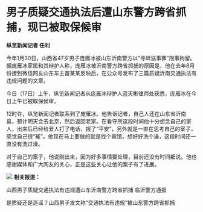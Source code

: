 # 男子质疑交通执法后遭山东警方跨省抓捕，现已被取保候审

**纵览新闻记者 任利**

今年1月30日，山西省47岁男子庞雁冰被山东沂南警方以“寻衅滋事罪”刑事拘留。据庞雁冰家属和其辩护人称，庞雁冰被沂南警方跨省抓捕的原因是，他在去年8月份接到微信网友山东车主苗某某反映后，在公众号发布了三篇质疑沂南交通执法有违规问题的文章。

今日（17日）上午，纵览新闻记者从庞雁冰辩护人蓝天彬律师处获悉，庞雁冰在今日上午已被取保候审。

12时许，纵览新闻记者联系到了庞雁冰。他告诉记者，自己人还在山东省沂南县，预计明天会去北京，然后返回老家。在看守所这段时间他十分想念自己的家人，出来后已经给爱人打了电话，报了“平安”，另外就是一直在思考自己的案子，感觉自己很“冤”。他现在马上要做的就是找个宾馆，想好好洗个澡，这段时间还一直没有洗过澡。

对于自己的案子，他说刚出来，因为好多事情要处理，目前还没有时间细说。他也感谢媒体和广大网友的关心，正是这些关心让他的案子有了进展。

![](https://inews.gtimg.com/newsapp_bt/0/15670429887/1000)
**相关报道：**

山西男子质疑交通执法有违规遭山东沂南警方跨省抓捕 临沂警方通报

是质疑还是造谣？山西男子发文称“交通执法有违规”被山东警方跨省抓捕


